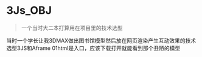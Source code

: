 # 3Js_OBJ

>一个当时大二本打算用在项目里的技术选型

当时一个学长让我3DMAX做出图书馆模型然后放在网页渲染产生互动效果的技术选型3JS和Aframe
01html是入口，应该下载打开就能看到那个丑陋的模型
